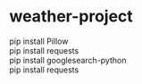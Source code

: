 # weather-project

pip install Pillow<br>pip install requests<br>pip install googlesearch-python<br>pip install requests
